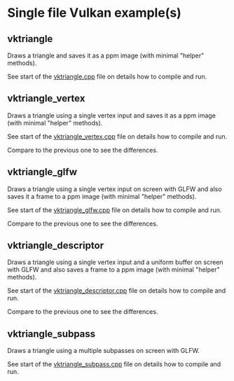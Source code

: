 # Single file Vulkan example(s)

## vktriangle

Draws a triangle and saves it as a ppm image (with minimal "helper" methods).

See start of the [vktriangle.cpp](vktriangle/vktriangle.cpp) file on details how to compile and run.

## vktriangle_vertex

Draws a triangle using a single vertex input and saves it as a ppm image (with minimal "helper" methods).

See start of the [vktriangle_vertex.cpp](vktriangle_vertex/vktriangle_vertex.cpp) file on details how to compile and run.

Compare to the previous one to see the differences.

## vktriangle_glfw

Draws a triangle using a single vertex input on screen with GLFW and also saves it a frame to a ppm image (with minimal "helper" methods).

See start of the [vktriangle_glfw.cpp](vktriangle_glfw/vktriangle_glfw.cpp) file on details how to compile and run.

Compare to the previous one to see the differences.

## vktriangle_descriptor

Draws a triangle using a single vertex input and a uniform buffer on screen with GLFW
and also saves a frame to a ppm image (with minimal "helper" methods).

See start of the [vktriangle_descriptor.cpp](vktriangle_descriptor/vktriangle_descriptor.cpp) file on details how to compile and run.

Compare to the previous one to see the differences.

## vktriangle_subpass

Draws a triangle using a multiple subpasses on screen with GLFW.

See start of the [vktriangle_subpass.cpp](vktriangle_subpass/vktriangle_subpass.cpp) file on details how to compile and run.
